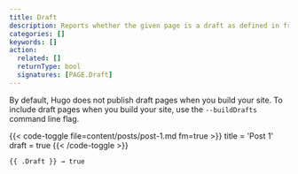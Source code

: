 ```yaml
---
title: Draft
description: Reports whether the given page is a draft as defined in front matter.
categories: []
keywords: []
action:
  related: []
  returnType: bool
  signatures: [PAGE.Draft]
---
```


By default, Hugo does not publish draft pages when you build your site. To include draft pages when you build your site, use the `--buildDrafts` command line flag.

{{< code-toggle file=content/posts/post-1.md fm=true >}}
title = 'Post 1'
draft = true
{{< /code-toggle >}}

```go-html-template
{{ .Draft }} → true
```
